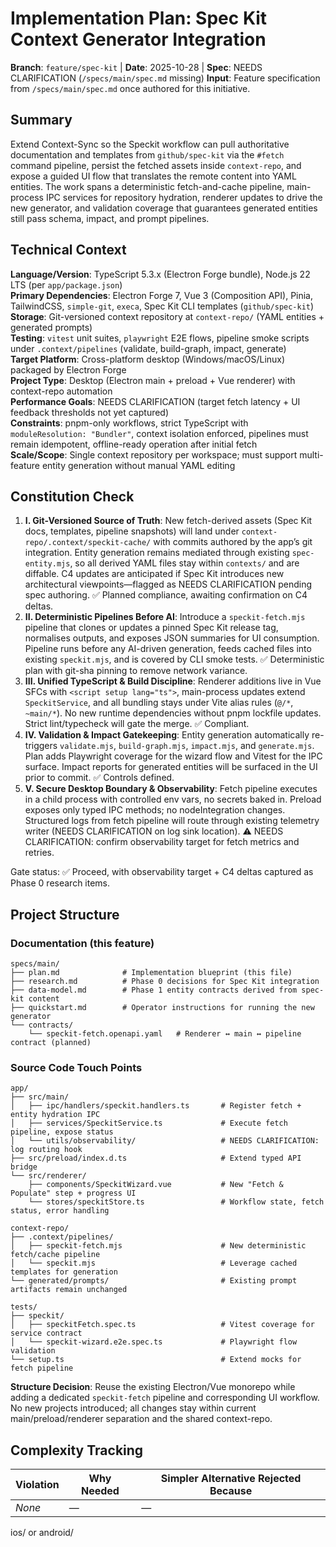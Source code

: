 # Implementation Plan: Spec Kit Context Generator Integration

**Branch**: `feature/spec-kit` | **Date**: 2025-10-28 | **Spec**: NEEDS CLARIFICATION (`/specs/main/spec.md` missing)
**Input**: Feature specification from `/specs/main/spec.md` once authored for this initiative.

## Summary

Extend Context-Sync so the Speckit workflow can pull authoritative documentation and templates from `github/spec-kit` via the `#fetch` command pipeline, persist the fetched assets inside `context-repo`, and expose a guided UI flow that translates the remote content into YAML entities. The work spans a deterministic fetch-and-cache pipeline, main-process IPC services for repository hydration, renderer updates to drive the new generator, and validation coverage that guarantees generated entities still pass schema, impact, and prompt pipelines.

## Technical Context

**Language/Version**: TypeScript 5.3.x (Electron Forge bundle), Node.js 22 LTS (per `app/package.json`)  
**Primary Dependencies**: Electron Forge 7, Vue 3 (Composition API), Pinia, TailwindCSS, `simple-git`, `execa`, Spec Kit CLI templates (`github/spec-kit`)  
**Storage**: Git-versioned context repository at `context-repo/` (YAML entities + generated prompts)  
**Testing**: `vitest` unit suites, `playwright` E2E flows, pipeline smoke scripts under `.context/pipelines` (validate, build-graph, impact, generate)  
**Target Platform**: Cross-platform desktop (Windows/macOS/Linux) packaged by Electron Forge  
**Project Type**: Desktop (Electron main + preload + Vue renderer) with context-repo automation  
**Performance Goals**: NEEDS CLARIFICATION (target fetch latency + UI feedback thresholds not yet captured)  
**Constraints**: pnpm-only workflows, strict TypeScript with `moduleResolution: "Bundler"`, context isolation enforced, pipelines must remain idempotent, offline-ready operation after initial fetch  
**Scale/Scope**: Single context repository per workspace; must support multi-feature entity generation without manual YAML editing

## Constitution Check

1. **I. Git-Versioned Source of Truth**: New fetch-derived assets (Spec Kit docs, templates, pipeline snapshots) will land under `context-repo/.context/speckit-cache/` with commits authored by the app’s git integration. Entity generation remains mediated through existing `spec-entity.mjs`, so all derived YAML files stay within `contexts/` and are diffable. C4 updates are anticipated if Spec Kit introduces new architectural viewpoints—flagged as NEEDS CLARIFICATION pending spec authoring. ✅ Planned compliance, awaiting confirmation on C4 deltas.
2. **II. Deterministic Pipelines Before AI**: Introduce a `speckit-fetch.mjs` pipeline that clones or updates a pinned Spec Kit release tag, normalises outputs, and exposes JSON summaries for UI consumption. Pipeline runs before any AI-driven generation, feeds cached files into existing `speckit.mjs`, and is covered by CLI smoke tests. ✅ Deterministic plan with git-sha pinning to remove network variance.
3. **III. Unified TypeScript & Build Discipline**: Renderer additions live in Vue SFCs with `<script setup lang="ts">`, main-process updates extend `SpeckitService`, and all bundling stays under Vite alias rules (`@/*`, `~main/*`). No new runtime dependencies without pnpm lockfile updates. Strict lint/typecheck will gate the merge. ✅ Compliant.
4. **IV. Validation & Impact Gatekeeping**: Entity generation automatically re-triggers `validate.mjs`, `build-graph.mjs`, `impact.mjs`, and `generate.mjs`. Plan adds Playwright coverage for the wizard flow and Vitest for the IPC surface. Impact reports for generated entities will be surfaced in the UI prior to commit. ✅ Controls defined.
5. **V. Secure Desktop Boundary & Observability**: Fetch pipeline executes in a child process with controlled env vars, no secrets baked in. Preload exposes only typed IPC methods; no nodeIntegration changes. Structured logs from fetch pipeline will route through existing telemetry writer (NEEDS CLARIFICATION on log sink location). ⚠ NEEDS CLARIFICATION: confirm observability target for fetch metrics and retries.

Gate status: ✅ Proceed, with observability target + C4 deltas captured as Phase 0 research items.

## Project Structure

### Documentation (this feature)

```text
specs/main/
├── plan.md              # Implementation blueprint (this file)
├── research.md          # Phase 0 decisions for Spec Kit integration
├── data-model.md        # Phase 1 entity contracts derived from spec-kit content
├── quickstart.md        # Operator instructions for running the new generator
└── contracts/
	└── speckit-fetch.openapi.yaml   # Renderer ↔ main ↔ pipeline contract (planned)
```

### Source Code Touch Points

```text
app/
├── src/main/
│   ├── ipc/handlers/speckit.handlers.ts       # Register fetch + entity hydration IPC
│   ├── services/SpeckitService.ts             # Execute fetch pipeline, expose status
│   └── utils/observability/                   # NEEDS CLARIFICATION: log routing hook
├── src/preload/index.d.ts                     # Extend typed API bridge
└── src/renderer/
	├── components/SpeckitWizard.vue           # New "Fetch & Populate" step + progress UI
	└── stores/speckitStore.ts                 # Workflow state, fetch status, error handling

context-repo/
├── .context/pipelines/
│   ├── speckit-fetch.mjs                      # New deterministic fetch/cache pipeline
│   └── speckit.mjs                            # Leverage cached templates for generation
└── generated/prompts/                         # Existing prompt artifacts remain unchanged

tests/
├── speckit/
│   ├── speckitFetch.spec.ts                   # Vitest coverage for service contract
│   └── speckit-wizard.e2e.spec.ts             # Playwright flow validation
└── setup.ts                                   # Extend mocks for fetch pipeline
```

**Structure Decision**: Reuse the existing Electron/Vue monorepo while adding a dedicated `speckit-fetch` pipeline and corresponding UI workflow. No new projects introduced; all changes stay within current main/preload/renderer separation and the shared context-repo.

## Complexity Tracking

| Violation | Why Needed | Simpler Alternative Rejected Because |
|-----------|------------|---------------------------------------|
| _None_    | —          | —                                     |
ios/ or android/
